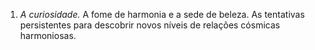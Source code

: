 ﻿1. <em>A curiosidade.</em> A fome de harmonia e a sede de beleza. As tentativas persistentes para descobrir novos níveis de relações cósmicas harmoniosas.

